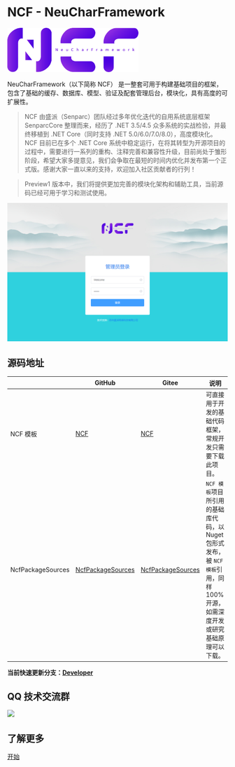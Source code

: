 # NCF - NeuCharFramework

<img src="./images/logo.png" width="300" />

NeuCharFramework（以下简称 NCF） 是一整套可用于构建基础项目的框架，包含了基础的缓存、数据库、模型、验证及配套管理后台，模块化，具有高度的可扩展性。

> NCF 由盛派（Senparc）团队经过多年优化迭代的自用系统底层框架 SenparcCore 整理而来，经历了 .NET 3.5/4.5 众多系统的实战检验，并最终移植到 .NET Core（同时支持 .NET 5.0/6.0/7.0/8.0），高度模块化。NCF 目前已在多个 .NET Core 系统中稳定运行，在将其转型为开源项目的过程中，需要进行一系列的重构、注释完善和兼容性升级，目前尚处于雏形阶段，希望大家多提意见，我们会争取在最短的时间内优化并发布第一个正式版。感谢大家一直以来的支持，欢迎加入社区贡献者的行列！

> Preview1 版本中，我们将提供更加完善的模块化架构和辅助工具，当前源码已经可用于学习和测试使用。

<center><img src="./images/login.jpg" /></center>

## 源码地址

|       | GitHub   |  Gitee    | 说明 
|-------|----------|-----------|---------
NCF 模板|[NCF](https://github.com/NeuCharFramework/NCF)|[NCF](https://gitee.com/NeuCharFramework/NCF)| 可直接用于开发的基础代码框架，常规开发只需要下载此项目。
NcfPackageSources |[NcfPackageSources](https://github.com/NeuCharFramework/NcfPackageSources)  |[NcfPackageSources](https://gitee.com/NeuCharFramework/NcfPackageSources)| `NCF 模板`项目所引用的基础库代码，以 Nuget  包形式发布，被 `NCF 模板`引用，同样 100% 开源，如需深度开发或研究基础原理可以下载。

<b>当前快速更新分支：[Developer](https://github.com/NeuCharFramework/NCF/tree/Developer)</b>

## QQ 技术交流群

<img src="https://sdk.weixin.senparc.com/images/QQ_Group_Avatar/NCF/QQ-Group.jpg" width="380" />

## 了解更多

[开始](/start/instruction/about-ncf.html)
